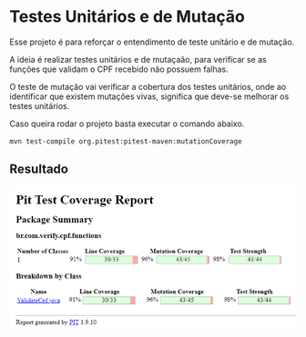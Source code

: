 # Testes Unitários e de Mutação

Esse projeto é para reforçar o entendimento de teste unitário e de mutação.

A ideia é realizar testes unitários e de mutaçaão, para verificar se as funções que validam o CPF recebido não possuem falhas.

O teste de mutação vai verificar a cobertura dos testes unitários, onde ao identificar que existem mutações vivas, significa que deve-se melhorar os testes unitários.

Caso queira rodar o projeto basta executar o comando abaixo.

    mvn test-compile org.pitest:pitest-maven:mutationCoverage

## Resultado

![img.png](test-coverage-report.png)
